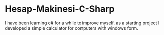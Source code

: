 # Hesap-Makinesi-C-Sharp
I have been learning c# for a while to improve myself. as a starting project I developed a simple calculator for computers with windows form.

